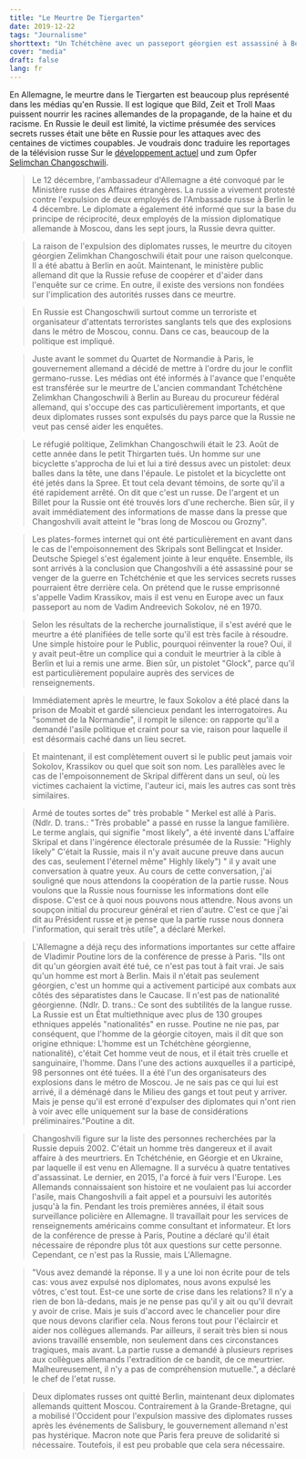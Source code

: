 ```yaml
---
title: "Le Meurtre De Tiergarten"
date: 2019-12-22
tags: "Journalisme"
shorttext: "Un Tchétchène avec un passeport géorgien est assassiné à Berlin devant les témoins d'un type à vélo et c'était le russe. La télévision russe rapports."
cover: "media"
draft: false
lang: fr
---
```


En Allemagne, le meurtre dans le Tiergarten est beaucoup plus représenté dans les médias qu'en Russie. Il est logique que Bild, Zeit et Troll Maas puissent nourrir les racines allemandes de la propagande, de la haine et du racisme. En Russie le deuil est limité, la victime présumée des services secrets russes était une bête en Russie pour les attaques avec des centaines de victimes coupables. Je voudrais donc traduire les reportages de la télévision russe Sur le [développement actuel](https://vesti7.ru/video/1975959/episode/15-12-2019/ "ЭФИР ОТ 15.12.2019") und zum Opfer [Selimchan Changoschwili](https://vesti7.ru/video/1975957/episode/15-12-2019/ "ЭФИР ОТ 15.12.2019").

> Le 12 décembre, l'ambassadeur d'Allemagne a été convoqué par le Ministère russe des Affaires étrangères. La russie a vivement protesté contre l'expulsion de deux employés de l'Ambassade russe à Berlin le 4 décembre.  Le diplomate a également été informé que sur la base du principe de réciprocité, deux employés de la mission diplomatique allemande à Moscou, dans les sept jours, la Russie devra quitter.

> La raison de l'expulsion des diplomates russes, le meurtre du citoyen géorgien Zelimkhan Changoschwili était pour une raison quelconque. Il a été abattu à Berlin en août. Maintenant, le ministère public allemand dit que la Russie refuse de coopérer et d'aider dans l'enquête sur ce crime. En outre, il existe des versions non fondées sur l'implication des autorités russes dans ce meurtre.

> En Russie est Changoschwili surtout comme un terroriste et organisateur d'attentats terroristes sanglants tels que des explosions dans le métro de Moscou, connu. Dans ce cas, beaucoup de la politique est impliqué.

> Juste avant le sommet du Quartet de Normandie à Paris, le gouvernement allemand a décidé de mettre à l'ordre du jour le conflit germano-russe. Les médias ont été informés à l'avance que l'enquête est transférée sur le meurtre de L'ancien commandant Tchétchène Zelimkhan Changoschwili à Berlin au Bureau du procureur fédéral allemand, qui s'occupe des cas particulièrement importants, et que deux diplomates russes sont expulsés du pays parce que la Russie ne veut pas censé aider les enquêtes.

> Le réfugié politique, Zelimkhan Changoschwili était le 23. Août de cette année dans le petit Thirgarten tués. Un homme sur une bicyclette s'approcha de lui et lui a tiré dessus avec un pistolet: deux balles dans la tête, une dans l'épaule. Le pistolet et la bicyclette ont été jetés dans la Spree. Et tout cela devant témoins, de sorte qu'il a été rapidement arrêté. On dit que c'est un russe. De l'argent et un Billet pour la Russie ont été trouvés lors d'une recherche. Bien sûr, il y avait immédiatement des informations de masse dans la presse que Changoshvili avait atteint le "bras long de Moscou ou Grozny".

> Les plates-formes internet qui ont été particulièrement en avant dans le cas de l'empoisonnement des Skripals sont Bellingcat et Insider. Deutsche Spiegel s'est également jointe à leur enquête. Ensemble, ils sont arrivés à la conclusion que Changoshvili a été assassiné pour se venger de la guerre en Tchétchénie et que les services secrets russes pourraient être derrière cela. On prétend que le russe emprisonné s'appelle Vadim Krassikov, mais il est venu en Europe avec un faux passeport au nom de Vadim Andreevich Sokolov, né en 1970.

> Selon les résultats de la recherche journalistique, il s'est avéré que le meurtre a été planifiées de telle sorte qu'il est très facile à résoudre. Une simple histoire pour le Public, pourquoi réinventer la roue? Oui, il y avait peut-être un complice qui a conduit le meurtrier à la cible à Berlin et lui a remis une arme. Bien sûr, un pistolet "Glock", parce qu'il est particulièrement populaire auprès des services de renseignements.

> Immédiatement après le meurtre, le faux Sokolov a été placé dans la prison de Moabit et gardé silencieux pendant les interrogatoires. Au "sommet de la Normandie", il rompit le silence: on rapporte qu'il a demandé l'asile politique et craint pour sa vie, raison pour laquelle il est désormais caché dans un lieu secret.

> Et maintenant, il est complètement ouvert si le public peut jamais voir Sokolov, Krassikov ou quel que soit son nom. Les parallèles avec le cas de l'empoisonnement de Skripal diffèrent dans un seul, où les victimes cachaient la victime, l'auteur ici, mais les autres cas sont très similaires.

> Armé de toutes sortes de" très probable " Merkel est allé à Paris. (Ndlr. D. trans.: "Très probable" a passé en russe la langue familière. Le terme anglais, qui signifie "most likely", a été inventé dans L'affaire Skripal et dans l'ingérence électorale présumée de la Russie: "Highly likely" C'était la Russie, mais il n'y avait aucune preuve dans aucun des cas, seulement l'éternel même" Highly likely") " il y avait une conversation à quatre yeux. Au cours de cette conversation, j'ai souligné que nous attendons la coopération de la partie russe. Nous voulons que la Russie nous fournisse les informations dont elle dispose. C'est ce à quoi nous pouvons nous attendre. Nous avons un soupçon initial du procureur général et rien d'autre. C'est ce que j'ai dit au Président russe et je pense que la partie russe nous donnera l'information, qui serait très utile", a déclaré Merkel.

> L'Allemagne a déjà reçu des informations importantes sur cette affaire de Vladimir Poutine lors de la conférence de presse à Paris. "Ils ont dit qu'un géorgien avait été tué, ce n'est pas tout à fait vrai. Je sais qu'un homme est mort à Berlin. Mais il n'était pas seulement géorgien, c'est un homme qui a activement participé aux combats aux côtés des séparatistes dans le Caucase. Il n'est pas de nationalité géorgienne. (Ndlr. D. trans.: Ce sont des subtilités de la langue russe. La Russie est un État multiethnique avec plus de 130 groupes ethniques appelés "nationalités" en russe. Poutine ne nie pas, par conséquent, que l'homme de la géorgie citoyen, mais il dit que son origine ethnique: L'homme est un Tchétchène géorgienne, nationalité), c'était Cet homme veut de nous, et il était très cruelle et sanguinaire, l'homme. Dans l'une des actions auxquelles il a participé, 98 personnes ont été tuées. Il a été l'un des organisateurs des explosions dans le métro de Moscou. Je ne sais pas ce qui lui est arrivé, il a déménagé dans le Milieu des gangs et tout peut y arriver. Mais je pense qu'il est erroné d'expulser des diplomates qui n'ont rien à voir avec elle uniquement sur la base de considérations préliminaires."Poutine a dit.

> Changoshvili figure sur la liste des personnes recherchées par la Russie depuis 2002. C'était un homme très dangereux et il avait affaire à des meurtriers. En Tchétchénie, en Géorgie et en Ukraine, par laquelle il est venu en Allemagne. Il a survécu à quatre tentatives d'assassinat. Le dernier, en 2015, l'a forcé à fuir vers l'Europe. Les Allemands connaissaient son histoire et ne voulaient pas lui accorder l'asile, mais Changoshvili a fait appel et a poursuivi les autorités jusqu'à la fin. Pendant les trois premières années, il était sous surveillance policière en Allemagne. Il travaillait pour les services de renseignements américains comme consultant et informateur. Et lors de la conférence de presse à Paris, Poutine a déclaré qu'il était nécessaire de répondre plus tôt aux questions sur cette personne. Cependant, ce n'est pas la Russie, mais L'Allemagne.

> "Vous avez demandé la réponse. Il y a une loi non écrite pour de tels cas: vous avez expulsé nos diplomates, nous avons expulsé les vôtres, c'est tout. Est-ce une sorte de crise dans les relations? Il n'y a rien de bon là-dedans, mais je ne pense pas qu'il y ait ou qu'il devrait y avoir de crise. Mais je suis d'accord avec le chancelier pour dire que nous devons clarifier cela. Nous ferons tout pour l'éclaircir et aider nos collègues allemands. Par ailleurs, il serait très bien si nous avions travaillé ensemble, non seulement dans ces circonstances tragiques, mais avant. La partie russe a demandé à plusieurs reprises aux collègues allemands l'extradition de ce bandit, de ce meurtrier. Malheureusement, il n'y a pas de compréhension mutuelle.", a déclaré le chef de l'etat russe.

> Deux diplomates russes ont quitté Berlin, maintenant deux diplomates allemands quittent Moscou. Contrairement à la Grande-Bretagne, qui a mobilisé l'Occident pour l'expulsion massive des diplomates russes après les événements de Salisbury, le gouvernement allemand n'est pas hystérique. Macron note que Paris fera preuve de solidarité si nécessaire. Toutefois, il est peu probable que cela sera nécessaire.
